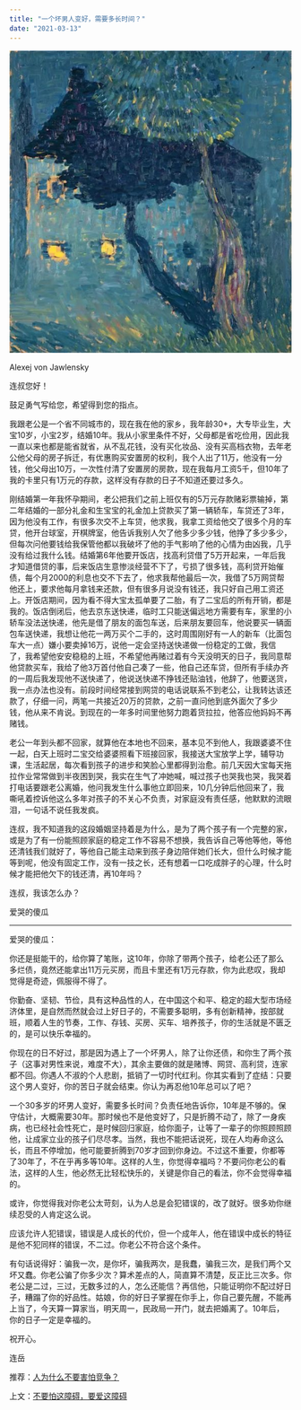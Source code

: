 ```yaml
---
title: "一个坏男人变好，需要多长时间？"
date: "2021-03-13"
---
```


![连岳文章](images/连岳文章picture-17.jpg)

Alexej von Jawlensky

  

连叔您好！

  

鼓足勇气写给您，希望得到您的指点。

  

我跟老公是一个省不同城市的，现在我在他的家乡，我年龄30+，大专毕业生，大宝10岁，小宝2岁，结婚10年。我从小家里条件不好，父母都是省吃俭用，因此我一直以来也都是能省就省，从不乱花钱，没有买化妆品、没有买高档衣物，去年老公他父母的房子拆迁，有优惠购买安置房的权利，我个人出了11万，他没有一分钱，他父母出10万，一次性付清了安置房的房款，现在我每月工资5千，但10年了我的卡里只有1万元的存款，这样没有存款的日子不知道还要过多久。

  

刚结婚第一年我怀孕期间，老公把我们之前上班仅有的5万元存款赌彩票输掉，第二年结婚的一部分礼金和生宝宝的礼金加上贷款买了第一辆轿车，车贷还了3年，因为他没有工作，有很多次交不上车贷，他求我，我拿工资给他交了很多个月的车贷，他开台球室，开棋牌室，他告诉我别人欠了他多少多少钱，他挣了多少多少，但每次问他要钱给我保管他都以我破坏了他的手气影响了他的心情为由凶我，几乎没有给过我什么钱。结婚第6年他要开饭店，找高利贷借了5万开起来，一年后我才知道借贷的事，后来饭店生意惨淡经营不下了，亏损了很多钱，高利贷开始催债，每个月2000的利息也交不下去了，他求我帮他最后一次，我借了5万网贷帮他还上，要求他每月拿钱来还款，但有很多月说没有钱还，我只好自己用工资还上。开饭店期间，因为看不得大宝太孤单要了二胎，有了二宝后的所有开销，都是我的。饭店倒闭后，他去京东送快递，临时工只能送偏远地方需要有车，家里的小轿车没法送快递，他先是借了朋友的面包车送，后来朋友要回车，他说要买一辆面包车送快递，我想让他花一两万买个二手的，这时周围刚好有一人的新车（比面包车大一点）嫌小要卖掉16万，说他一定会坚持送快递做一份稳定的工做，我信了，我希望他安安稳稳的上班，不希望他再赌过着有今天没明天的日子，我同意帮他贷款买车，我给了他3万首付他自己凑了一些，他自己还车贷，但所有手续办齐的一周后我发现他不送快递了，他说送快递不挣钱还贴油钱，他辞了，他要送货，我一点办法也没有。前段时间经常接到网贷的电话说联系不到老公，让我转达该还款了，仔细一问，两笔一共接近20万的贷款，之前一直问他到底外面欠了多少钱，他从来不肯说。到现在的一年多时间里他努力跑着货拉拉，他答应他妈妈不再赌钱。

  

老公一年到头都不回家，就算他在本地也不回来，基本见不到他人，我跟婆婆不住一起，白天上班时二宝交给婆婆照看下班接回家，我接送大宝放学上学，辅导功课，生活起居，每次看到孩子的进步和笑脸心里都得到治愈。前几天因大宝每天拖拉作业常常做到半夜困到哭，我实在生气了冲她喊，喊过孩子也哭我也哭，我哭着打电话要跟老公离婚，他问我发生什么事他立即回来，10几分钟后他回来了，我嘶吼着控诉他这么多年对孩子的不关心不负责，对家庭没有责任感，他默默的流眼泪，一句话不说任我发疯。

  

连叔，我不知道我的这段婚姻坚持着是为什么，是为了两个孩子有一个完整的家，或是为了有一份能照顾家庭的稳定工作不容易不想换，我告诉自己等他等他，等他还清钱我们就好了，等他自己能主动来到孩子身边陪伴她们长大，但什么时候才能等到呢，他没有固定工作，没有一技之长，还有想着一口吃成胖子的心理，什么时候才能把他欠下的钱还清，再10年吗？

  

连叔，我该怎么办？

  

爱哭的傻瓜

  

* * *

  

爱哭的傻瓜：

  

你还是挺能干的，给你算了笔账，这10年，你除了带两个孩子，给老公还了那么多烂债，竟然还能拿出11万元买房，而且卡里还有1万元存款，你为此悲叹，我却觉得是奇迹，佩服得不得了。

  

你勤奋、坚韧、节俭，具有这种品性的人，在中国这个和平、稳定的超大型市场经济体里，是自然而然就会过上好日子的，不需要多聪明，多有创新精神，按部就班，顺着人生的节奏，工作、存钱、买房、买车、培养孩子，你的生活就是不匮乏的，是可以快乐幸福的。

  

你现在的日不好过，那是因为遇上了一个坏男人，除了让你还债，和你生了两个孩子（这事对男性来说，难度不大），其余主要做的就是赌博、网贷、高利贷，连家都不回。你遇人不淑的个人悲剧，抵销了一切时代红利。你其实看到了症结：只要这个男人变好，你的苦日子就会结束。你认为再忍他10年总可以了吧？

  

一个30多岁的坏男人变好，需要多长时间？负责任地告诉你，10年是不够的。保守估计，大概需要30年。那时候也不是他变好了，只是折腾不动了，除了一身疾病，也已经社会性死亡，是时候回归家庭，给你面子，让等了一辈子的你照顾照顾他，让成家立业的孩子们尽尽孝。当然，我也不能把话说死，现在人均寿命这么长，而且不停增加，他可能要折腾到70岁才回到你身边。不过这不重要，你都等了30年了，不在乎再多等10年。这样的人生，你觉得幸福吗？不要问你老公的看法，这样的人生，他必然无比轻松快乐的，关键是你自己的看法，你不会觉得幸福的。

  

或许，你觉得我对你老公太苛刻，认为人总是会犯错误的，改了就好。很多劝你继续忍受的人肯定这么说。

  

应该允许人犯错误，错误是人成长的代价，但一个成年人，他在错误中成长的特征是他不犯同样的错误，不二过。你老公不符合这个条件。

  

有句话说得好：骗我一次，是你坏，骗我两次，是我蠢，骗我三次，是我们两个又坏又蠢。你老公骗了你多少次？算术差点的人，简直算不清楚，反正比三次多。你老公是二过，三过，无数多过的人，怎么还能信？再信他，只能证明你不配过好日子，糟蹋了你的好品性。姑娘，你的好日子掌握在你手上，你自己要先醒，不能再上当了，今天算一算家当，明天周一，民政局一开门，就去把婚离了。10年后，你的日子一定是幸福的。

  

祝开心。

  

连岳

  

推荐：[人为什么不要害怕竞争？](http://mp.weixin.qq.com/s?__biz=MjM5NDU0Mjk2MQ==&mid=2651633132&idx=1&sn=2d5b5bbffb100cfed0cd18117cb1b804&chksm=bd7e31f28a09b8e4afd25e18c0ff6fe8d5ae84d3a11412ef326a5c22df1b0211c1b6b18af627&scene=21#wechat_redirect)  

上文：[不要怕这障碍，要爱这障碍](http://mp.weixin.qq.com/s?__biz=MjM5NDU0Mjk2MQ==&mid=2651689528&idx=1&sn=2a8f0fe8796d6c9cb14581cd1c284c06&chksm=bd7f16268a089f30e5b054a816accb2cdd9fd9c0dac409eab88f658f44f5258a175e85f96cbe&scene=21#wechat_redirect)
